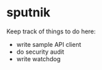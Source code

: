 sputnik
=======

Keep track of things to do here:

* write sample API client
* do security audit
* write watchdog

